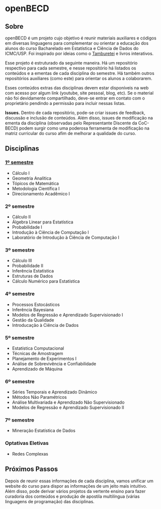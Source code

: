 # openBECD

## Sobre
openBECD é um projeto cujo objetivo é reunir materiais auxiliares e códigos em diversas linguagens para complementar ou orientar a educação dos alunos do curso Bacharelado em Estatística e Ciência de Dados do ICMC/USP. Foi inspirado por ideias como o [Tamburetei](https://github.com/OpenDevUFCG/Tamburetei) e livros interativos. 

Esse projeto é estruturado da seguinte maneira. Há um repositório respectivo para cada semestre, e nesse repositório há listados os conteúdos e a ementas de cada disciplina do semestre. Há também outros repositórios auxiliares (como este) para orientar os alunos a colaborarem.

Esses conteúdos extras das disciplinas devem estar disponíveis na web com acesso por algum link (youtube, site pessoal, blog, etc). Se o material não foi devidamente compartilhado, deve-se entrar em contato com o proprietário pendindo a permissão para incluir nessas listas.

**Issues.** Dentro de cada repositório, pode-se criar issues de feedback, discussão e inclusão de conteúdos. Além disso, issues de modificação na ementa da disciplina (observadas pelo Representante Discente da CoC-BECD) podem surgir como uma poderosa ferramenta de modificação na matriz curricular do curso afim de melhorar a qualidade do curso.

## Disciplinas

### [1º semestre]()
- Cálculo I
- Geometria Analítica
- Tópicos de Matemática
- Metodologia Científica I
- Direcionamento Acadêmico I

### 2º semestre
- Cálculo II
- Álgebra Linear para Estatística
- Probabilidade I
- Introdução à Ciência de Computação I
- Laboratório de Introdução à Ciência de Computação I

### 3º semestre
- Cálculo III
- Probabilidade II
- Inferência Estatística
- Estruturas de Dados
- Cálculo Numérico para Estatística


### 4º semestre
- Processos Estocásticos 
- Inferência Bayesiana
- Modelos de Regressão e Aprendizado Supervisionado I
- Gestão da Qualidade
- Introducação à Ciência de Dados

### 5º semestre
- Estatística Computacional
- Técnicas de Amostragem 
- Planejamento de Experimentos I
- Análise de Sobrevivência e Confiabilidade
- Aprendizado de Máquina


### 6º semestre
- Séries Temporais e Aprendizado Dinâmico 
- Métodos Não Paramétricos 
- Análise Multivariada e Aprendizado Não Supervisionado
- Modelos de Regressão e Aprendizado Supervisionado II

### 7º semestre
- Mineração Estatística de Dados

### Optativas Eletivas
- Redes Complexas

## Próximos Passos
Depois de reunir essas informações de cada disciplina, vamos unificar um website do curso para dispor as informações de um jeito mais intuitivo. Além disso, pode derivar vários projetos da vertente ensino para fazer curadoria dos conteúdos e produção de apostila multilíngua (várias linguagens de programação) das disciplinas.
